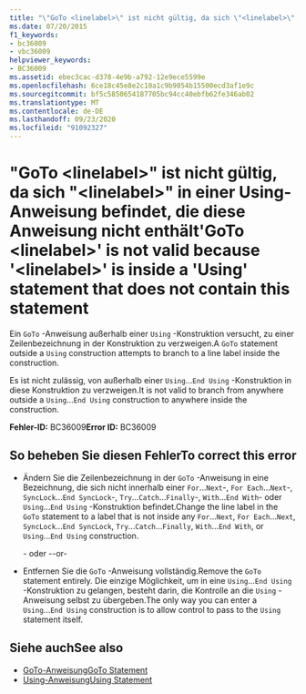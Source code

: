 ```yaml
---
title: "\"GoTo <linelabel>\" ist nicht gültig, da sich \"<linelabel>\" in einer Using-Anweisung befindet, die diese Anweisung nicht enthält"
ms.date: 07/20/2015
f1_keywords:
- bc36009
- vbc36009
helpviewer_keywords:
- BC36009
ms.assetid: ebec3cac-d378-4e9b-a792-12e9ece5599e
ms.openlocfilehash: 6ce18c45e8e2c10a1c9b9054b15500ecd3af1e9c
ms.sourcegitcommit: bf5c5850654187705bc94cc40ebfb62fe346ab02
ms.translationtype: MT
ms.contentlocale: de-DE
ms.lasthandoff: 09/23/2020
ms.locfileid: "91092327"
---
```

# <a name="goto-linelabel-is-not-valid-because-linelabel-is-inside-a-using-statement-that-does-not-contain-this-statement"></a><span data-ttu-id="11900-102">"GoTo \<linelabel>" ist nicht gültig, da sich "\<linelabel>" in einer Using-Anweisung befindet, die diese Anweisung nicht enthält</span><span class="sxs-lookup"><span data-stu-id="11900-102">'GoTo \<linelabel>' is not valid because '\<linelabel>' is inside a 'Using' statement that does not contain this statement</span></span>

<span data-ttu-id="11900-103">Ein `GoTo` -Anweisung außerhalb einer `Using` -Konstruktion versucht, zu einer Zeilenbezeichnung in der Konstruktion zu verzweigen.</span><span class="sxs-lookup"><span data-stu-id="11900-103">A `GoTo` statement outside a `Using` construction attempts to branch to a line label inside the construction.</span></span>  
  
 <span data-ttu-id="11900-104">Es ist nicht zulässig, von außerhalb einer `Using`...`End Using` -Konstruktion in diese Konstruktion zu verzweigen.</span><span class="sxs-lookup"><span data-stu-id="11900-104">It is not valid to branch from anywhere outside a `Using`...`End Using` construction to anywhere inside the construction.</span></span>  
  
 <span data-ttu-id="11900-105">**Fehler-ID:** BC36009</span><span class="sxs-lookup"><span data-stu-id="11900-105">**Error ID:** BC36009</span></span>  
  
## <a name="to-correct-this-error"></a><span data-ttu-id="11900-106">So beheben Sie diesen Fehler</span><span class="sxs-lookup"><span data-stu-id="11900-106">To correct this error</span></span>  
  
- <span data-ttu-id="11900-107">Ändern Sie die Zeilenbezeichnung in der `GoTo` -Anweisung in eine Bezeichnung, die sich nicht innerhalb einer `For`...`Next`-, `For Each`...`Next`-, `SyncLock`...`End SyncLock`-, `Try`...`Catch`...`Finally`-, `With`...`End With`- oder `Using`...`End Using` -Konstruktion befindet.</span><span class="sxs-lookup"><span data-stu-id="11900-107">Change the line label in the `GoTo` statement to a label that is not inside any `For`...`Next`, `For Each`...`Next`, `SyncLock`...`End SyncLock`, `Try`...`Catch`...`Finally`, `With`...`End With`, or `Using`...`End Using` construction.</span></span>  
  
     <span data-ttu-id="11900-108">- oder -</span><span class="sxs-lookup"><span data-stu-id="11900-108">-or-</span></span>  
  
- <span data-ttu-id="11900-109">Entfernen Sie die `GoTo` -Anweisung vollständig.</span><span class="sxs-lookup"><span data-stu-id="11900-109">Remove the `GoTo` statement entirely.</span></span> <span data-ttu-id="11900-110">Die einzige Möglichkeit, um in eine `Using`...`End Using` -Konstruktion zu gelangen, besteht darin, die Kontrolle an die `Using` -Anweisung selbst zu übergeben.</span><span class="sxs-lookup"><span data-stu-id="11900-110">The only way you can enter a `Using`...`End Using` construction is to allow control to pass to the `Using` statement itself.</span></span>  
  
## <a name="see-also"></a><span data-ttu-id="11900-111">Siehe auch</span><span class="sxs-lookup"><span data-stu-id="11900-111">See also</span></span>

- [<span data-ttu-id="11900-112">GoTo-Anweisung</span><span class="sxs-lookup"><span data-stu-id="11900-112">GoTo Statement</span></span>](../language-reference/statements/goto-statement.md)
- [<span data-ttu-id="11900-113">Using-Anweisung</span><span class="sxs-lookup"><span data-stu-id="11900-113">Using Statement</span></span>](../language-reference/statements/using-statement.md)
